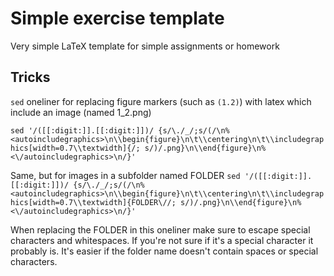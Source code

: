 # Simple exercise template
Very simple LaTeX template for simple assignments or homework

## Tricks

`sed` oneliner for replacing figure markers (such as `(1.2)`) with latex which include an image (named 1\_2.png)

`sed '/([[:digit:]].[[:digit:]])/ {s/\./_/;s/(/\n% <autoincludegraphics>\n\\begin{figure}\n\t\\centering\n\t\\includegraphics[width=0.7\\textwidth]{/; s/)/.png}\n\\end{figure}\n% <\/autoincludegraphics>\n/}'`

Same, but for images in a subfolder named FOLDER
`sed '/([[:digit:]].[[:digit:]])/ {s/\./_/;s/(/\n% <autoincludegraphics>\n\\begin{figure}\n\t\\centering\n\t\\includegraphics[width=0.7\\textwidth]{FOLDER\//; s/)/.png}\n\\end{figure}\n% <\/autoincludegraphics>\n/}'`

When replacing the FOLDER in this oneliner make sure to escape special characters and whitespaces. If you're not sure if it's a special character it probably is. It's easier if the folder name doesn't contain spaces or special characters.
